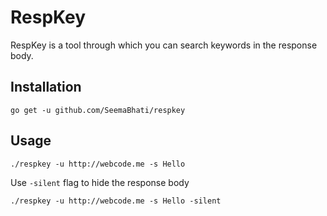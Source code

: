 # RespKey
RespKey is a tool through which you can search keywords in the response body.

## Installation
```
go get -u github.com/SeemaBhati/respkey
```

## Usage
```
./respkey -u http://webcode.me -s Hello 
```
Use ``` -silent ``` flag to hide the response body
```
./respkey -u http://webcode.me -s Hello -silent
```
